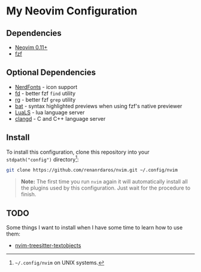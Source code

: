 # My Neovim Configuration

## Dependencies

- [Neovim 0.11+](https://neovim.io/)
- [fzf](https://github.com/junegunn/fzf)

## Optional Dependencies

- [NerdFonts](https://www.nerdfonts.com/) - icon support
- [fd](https://github.com/sharkdp/fd) - better fzf `find` utility
- [rg](https://github.com/BurntSushi/ripgrep) - better fzf `grep` utility
- [bat](https://github.com/sharkdp/bat) - syntax highlighted previews when using fzf's native previewer
- [LuaLS](https://luals.github.io/) - lua language server
- [clangd](https://clangd.llvm.org/) - C and C++ language server

## Install

To install this configuration, clone this repository into your `stdpath("config")` directory[^1]:

```sh
git clone https://github.com/renanrdaros/nvim.git ~/.config/nvim
```

> **Note:** The first time you run `nvim` again it will automatically install all the plugins used by this configuration. Just wait for the procedure to finish.


[^1]: `~/.config/nvim` on UNIX systems.

## TODO

Some things I want to install when I have some time to learn how to use them:

- [nvim-treesitter-textobjects](https://github.com/nvim-treesitter/nvim-treesitter-textobjects)
